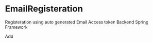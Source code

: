 # EmailRegisteration

Registeration using auto generated Email Access token Backend Spring Framework

Add 
